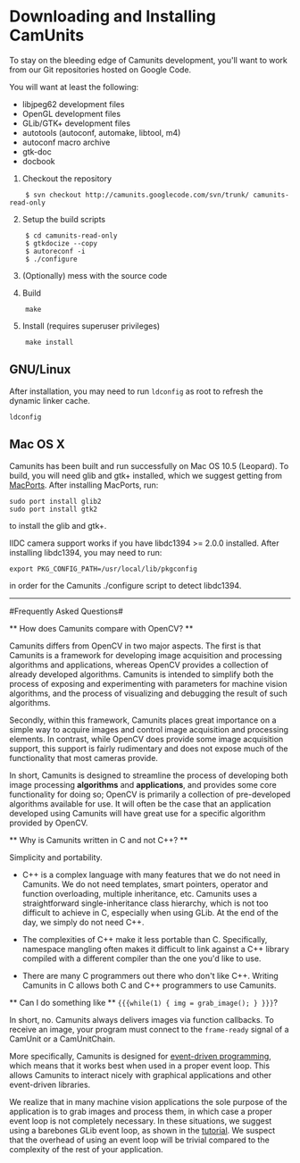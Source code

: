 # Downloading and Installing CamUnits #

To stay on the bleeding edge of Camunits development, you'll want to work from our Git repositories hosted on Google Code.

You will want at least the following:

 * libjpeg62 development files
 * OpenGL development files
 * GLib/GTK+ development files
 * autotools (autoconf, automake, libtool, m4)
 * autoconf macro archive
 * gtk-doc
 * docbook

1. Checkout the repository
~~~~
    $ svn checkout http://camunits.googlecode.com/svn/trunk/ camunits-read-only
~~~~
2. Setup the build scripts
~~~~
    $ cd camunits-read-only
    $ gtkdocize --copy
    $ autoreconf -i
    $ ./configure
~~~~
3. (Optionally) mess with the source code

4. Build
~~~~
    make
~~~~
5. Install (requires superuser privileges)
~~~~
    make install
~~~~


## GNU/Linux ##

After installation, you may need to run `ldconfig` as root to refresh the dynamic linker cache.

~~~~
ldconfig
~~~~

## Mac OS X ##

Camunits has been built and run successfully on Mac OS 10.5 (Leopard).  To build, you will need glib and gtk+ installed, which we suggest getting from [MacPorts](https://www.macports.org).  After installing MacPorts, run:
~~~~
sudo port install glib2
sudo port install gtk2
~~~~
to install the glib and gtk+.

IIDC camera support works if you have libdc1394 >= 2.0.0 installed.  After installing libdc1394, you may need to run:
~~~~
export PKG_CONFIG_PATH=/usr/local/lib/pkgconfig
~~~~
in order for the Camunits ./configure script to detect libdc1394.

* * *

#Frequently Asked Questions#

** How does Camunits compare with OpenCV? **

Camunits differs from OpenCV in two major aspects.  The first is that Camunits is a framework for developing image acquisition and processing algorithms and applications, whereas OpenCV provides a collection of already developed algorithms.  Camunits is intended to simplify both the process of exposing and experimenting with parameters for machine vision algorithms, and the process of visualizing and debugging the result of such algorithms.

Secondly, within this framework, Camunits places great importance on a simple way to acquire images and control image acquisition and processing elements.  In contrast, while OpenCV does provide some image acquisition support, this support is fairly rudimentary and does not expose much of the functionality that most cameras provide.

In short, Camunits is designed to streamline the process of developing both image processing __algorithms__ and __applications__, and provides some core functionality for doing so;  OpenCV is primarily a collection of pre-developed algorithms available for use.  It will often be the case that an application developed using Camunits will have great use for a specific algorithm provided by OpenCV.



** Why is Camunits written in C and not C++? **

Simplicity and portability.

 * C++ is a complex language with many features that we do not need in Camunits.  We do not need templates, smart pointers, operator and function overloading, multiple inheritance, etc.  Camunits uses a straightforward single-inheritance class hierarchy, which is not too difficult to achieve in C, especially when using GLib.  At the end of the day, we simply do not need C++.

 * The complexities of C++ make it less portable than C.  Specifically, namespace mangling often makes it difficult to link against a C++ library compiled with a different compiler than the one you'd like to use.

 * There are many C programmers out there who don't like C++.  Writing Camunits in C allows both C and C++ programmers to use Camunits.

** Can I do something like ** `{{{while(1) { img = grab_image(); } }}}`?

In short, no.  Camunits always delivers images via function callbacks.  To receive an image, your program must connect to the `frame-ready` signal of a CamUnit or a CamUnitChain.

More specifically, Camunits is designed for [event-driven programming](http://en.wikipedia.org/wiki/Event_driven_programming), which means that it works best when used in a proper event loop. This allows Camunits to interact nicely with graphical applications and other event-driven libraries.

We realize that in many machine vision applications the sole purpose of the application is to grab images and process them, in which case a proper event loop is not completely necessary.  In these situations, we suggest using a barebones GLib event loop, as shown in the [tutorial](http://camunits.googlecode.com/svn/www/tutorial/ch-acquiring.html).  We suspect that the overhead of using an event loop will be trivial compared to the complexity of the rest of your application.